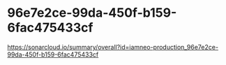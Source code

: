 # 96e7e2ce-99da-450f-b159-6fac475433cf
https://sonarcloud.io/summary/overall?id=iamneo-production_96e7e2ce-99da-450f-b159-6fac475433cf

